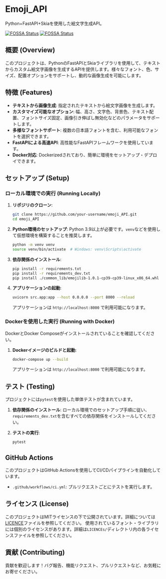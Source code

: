 # Emoji_API

Python+FastAPI+Skiaを使用した絵文字生成API。

[![FOSSA Status](https://app.fossa.com/api/projects/custom%2B56475%2Fgithub.com%2FMilix-M%2Femoji_API.svg?type=shield&issueType=license)](https://app.fossa.com/projects/custom%2B56475%2Fgithub.com%2FMilix-M%2Femoji_API?ref=badge_shield&issueType=license)
[![FOSSA Status](https://app.fossa.com/api/projects/custom%2B56475%2Fgithub.com%2FMilix-M%2Femoji_API.svg?type=shield&issueType=security)](https://app.fossa.com/projects/custom%2B56475%2Fgithub.com%2FMilix-M%2Femoji_API?ref=badge_shield&issueType=security)

## 概要 (Overview)

このプロジェクトは、PythonのFastAPIとSkiaライブラリを使用して、テキストからカスタム絵文字画像を生成するAPIを提供します。様々なフォント、色、サイズ、配置オプションをサポートし、動的な画像生成を可能にします。

## 特徴 (Features)

- **テキストから画像生成**: 指定されたテキストから絵文字画像を生成します。
- **カスタマイズ可能なオプション**: 幅、高さ、文字色、背景色、テキスト配置、フォントサイズ固定、画像引き伸ばし無効化などのパラメータをサポートします。
- **多様なフォントサポート**: 複数の日本語フォントを含む、利用可能なフォントを選択できます。
- **FastAPIによる高速API**: 高性能なFastAPIフレームワークを使用しています。
- **Docker対応**: Dockerizedされており、簡単に環境をセットアップ・デプロイできます。

## セットアップ (Setup)

### ローカル環境での実行 (Running Locally)

1. **リポジリのクローン**:

    ```bash
    git clone https://github.com/your-username/emoji_API.git
    cd emoji_API
    ```

2. **Python環境のセットアップ**:
    Python 3.9以上が必要です。`venv`などを使用して仮想環境を構築することを推奨します。

    ```bash
    python -m venv venv
    source venv/bin/activate  # Windows: venv\Scripts\activate
    ```

3. **依存関係のインストール**:

    ```bash
    pip install -r requirements.txt
    pip install -r requirements_dev.txt
    pip install ./common_lib/emojilib-1.0.1-cp39-cp39-linux_x86_64.whl
    ```

4. **アプリケーションの起動**:

    ```bash
    uvicorn src.app:app --host 0.0.0.0 --port 8000 --reload
    ```

    アプリケーションは `http://localhost:8000` で利用可能になります。

### Dockerを使用した実行 (Running with Docker)

DockerとDocker Composeがインストールされていることを確認してください。

1. **Dockerイメージのビルドと起動**:

    ```bash
    docker-compose up --build
    ```

    アプリケーションは `http://localhost:8000` で利用可能になります。

## テスト (Testing)

プロジェクトには`pytest`を使用した単体テストが含まれています。

1. **依存関係のインストール**:
    ローカル環境でのセットアップ手順に従い、`requirements_dev.txt`を含むすべての依存関係をインストールしてください。

2. **テストの実行**:

    ```bash
    pytest
    ```

## GitHub Actions

このプロジェクトはGitHub Actionsを使用してCI/CDパイプラインを自動化しています。

- `.github/workflows/ci.yml`: プルリクエストごとにテストを実行します。

## ライセンス (License)

このプロジェクトはMITライセンスの下で公開されています。詳細については[LICENCE](./LICENSE)ファイルを参照してください。
使用されているフォント・ライブラリには個別のライセンスがあります。詳細は`LICENCEs/`ディレクトリ内の各ライセンスファイルを参照してください。

## 貢献 (Contributing)

貢献を歓迎します！バグ報告、機能リクエスト、プルリクエストなど、お気軽にお寄せください。
